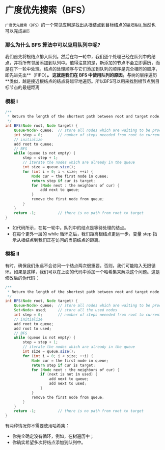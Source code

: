  
 
 # 广度优先搜索（BFS）
 
 ``广度优先搜索（BFS）``的一个常见应用是找出从根结点到目标结点的``最短路径``,当然也可以完成``遍历``


 ### 那么为什么 BFS 算法中可以应用队列中呢?
 
 我们首先将根结点排入队列。然后在每一轮中，我们逐个处理已经在队列中的结点，并将所有邻居添加到队列中。值得注意的是，新添加的节点不会立即遍历，而是在下一轮中处理。结点的处理顺序与它们添加到队列的顺序是完全相同的顺序，即先进先出**（FIFO）**。
 这就是我们在 BFS 中使用队列的原因。与**树的层序遍历**类似，越是接近根结点的结点将越早地遍历。所以BFS可以用来找到根节点到目标节点的最短距离




### 模板 I

```java
/**
 * Return the length of the shortest path between root and target node.
 */
int BFS(Node root, Node target) {
    Queue<Node> queue;  // store all nodes which are waiting to be processed
    int step = 0;       // number of steps neeeded from root to current node
    // initialize
    add root to queue;
    // BFS
    while (queue is not empty) {
        step = step + 1;
        // iterate the nodes which are already in the queue
        int size = queue.size();
        for (int i = 0; i < size; ++i) {
            Node cur = the first node in queue;
            return step if cur is target;
            for (Node next : the neighbors of cur) {
                add next to queue;
            }
            remove the first node from queue;
        }
    }
    return -1;          // there is no path from root to target
}
```

* 如代码所示，在每一轮中，队列中的结点是等待处理的结点。
* 在每个更外一层的 while 循环之后，我们距离根结点更远一步。变量 step 指示从根结点到我们正在访问的当前结点的距离。


### 模板 II

有时，确保我们永远不会访问一个结点两次很重要。否则，我们可能陷入无限循环。如果是这样，我们可以在上面的代码中添加一个哈希集来解决这个问题。这是修改后的伪代码：

```java
/**
 * Return the length of the shortest path between root and target node.
 */
int BFS(Node root, Node target) {
    Queue<Node> queue;  // store all nodes which are waiting to be processed
    Set<Node> used;     // store all the used nodes
    int step = 0;       // number of steps neeeded from root to current node
    // initialize
    add root to queue;
    add root to used;
    // BFS
    while (queue is not empty) {
        step = step + 1;
        // iterate the nodes which are already in the queue
        int size = queue.size();
        for (int i = 0; i < size; ++i) {
            Node cur = the first node in queue;
            return step if cur is target;
            for (Node next : the neighbors of cur) {
                if (next is not in used) {
                    add next to queue;
                    add next to used;
                }
            }
            remove the first node from queue;
        }
    }
    return -1;          // there is no path from root to target
}

```

有两种情况你不需要使用哈希集：
* 你完全确定没有循环，例如，在树遍历中；
* 你确实希望多次将结点添加到队列中。





